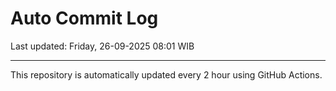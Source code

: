 # Auto Commit Log

Last updated: Friday, 26-09-2025 08:01 WIB

---

This repository is automatically updated every 2 hour using GitHub Actions.
